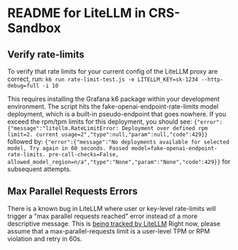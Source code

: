 # README for LiteLLM in CRS-Sandbox

## Verify rate-limits
To verify that rate limits for your current config of the LiteLLM proxy are correct, run:
`k6 run rate-limit-test.js -e LITELLM_KEY=sk-1234 --http-debug=full -i 10`

This requires installing the Grafana k6 package within your development environment.
The script hits the fake-openai-endpoint-rate-limits model deployment, which is a built-in
pseudo-endpoint that goes nowhere. If you exceed the rpm/tpm limits for this deployment,
you should see:
`{"error":{"message":"litellm.RateLimitError: Deployment over defined rpm limit=2. current usage=2","type":null,"param":null,"code":429}}`
followed by:
`{"error":{"message":"No deployments available for selected model, Try again in 60 seconds. Passed model=fake-openai-endpoint-rate-limits. pre-call-checks=False, allowed_model_region=n/a","type":"None","param":"None","code":429}}`
for subsequent attempts.

## Max Parallel Requests Errors

There is a known bug in LiteLLM where user or key-level rate-limits will trigger a
"max parallel requests reached" error instead of a more descriptive message. This
is [being tracked by LiteLLM](https://github.com/BerriAI/litellm/issues/4314)
Right now, please assume that a max-parallel-requests limit is a user-level TPM or RPM
violation and retry in 60s.